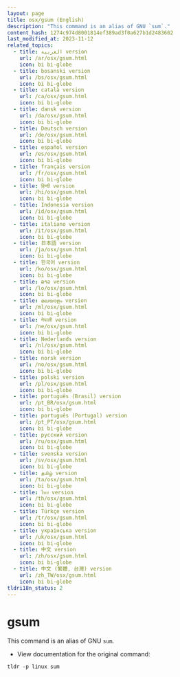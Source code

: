 ```yaml
---
layout: page
title: osx/gsum (English)
description: "This command is an alias of GNU `sum`."
content_hash: 1274c974d8001814ef389ad3f0a627b1d2483602
last_modified_at: 2023-11-12
related_topics:
  - title: العربية version
    url: /ar/osx/gsum.html
    icon: bi bi-globe
  - title: bosanski version
    url: /bs/osx/gsum.html
    icon: bi bi-globe
  - title: català version
    url: /ca/osx/gsum.html
    icon: bi bi-globe
  - title: dansk version
    url: /da/osx/gsum.html
    icon: bi bi-globe
  - title: Deutsch version
    url: /de/osx/gsum.html
    icon: bi bi-globe
  - title: español version
    url: /es/osx/gsum.html
    icon: bi bi-globe
  - title: français version
    url: /fr/osx/gsum.html
    icon: bi bi-globe
  - title: हिन्दी version
    url: /hi/osx/gsum.html
    icon: bi bi-globe
  - title: Indonesia version
    url: /id/osx/gsum.html
    icon: bi bi-globe
  - title: italiano version
    url: /it/osx/gsum.html
    icon: bi bi-globe
  - title: 日本語 version
    url: /ja/osx/gsum.html
    icon: bi bi-globe
  - title: 한국어 version
    url: /ko/osx/gsum.html
    icon: bi bi-globe
  - title: ລາວ version
    url: /lo/osx/gsum.html
    icon: bi bi-globe
  - title: മലയാളം version
    url: /ml/osx/gsum.html
    icon: bi bi-globe
  - title: नेपाली version
    url: /ne/osx/gsum.html
    icon: bi bi-globe
  - title: Nederlands version
    url: /nl/osx/gsum.html
    icon: bi bi-globe
  - title: norsk version
    url: /no/osx/gsum.html
    icon: bi bi-globe
  - title: polski version
    url: /pl/osx/gsum.html
    icon: bi bi-globe
  - title: português (Brasil) version
    url: /pt_BR/osx/gsum.html
    icon: bi bi-globe
  - title: português (Portugal) version
    url: /pt_PT/osx/gsum.html
    icon: bi bi-globe
  - title: русский version
    url: /ru/osx/gsum.html
    icon: bi bi-globe
  - title: svenska version
    url: /sv/osx/gsum.html
    icon: bi bi-globe
  - title: தமிழ் version
    url: /ta/osx/gsum.html
    icon: bi bi-globe
  - title: ไทย version
    url: /th/osx/gsum.html
    icon: bi bi-globe
  - title: Türkçe version
    url: /tr/osx/gsum.html
    icon: bi bi-globe
  - title: українська version
    url: /uk/osx/gsum.html
    icon: bi bi-globe
  - title: 中文 version
    url: /zh/osx/gsum.html
    icon: bi bi-globe
  - title: 中文 (繁體, 台灣) version
    url: /zh_TW/osx/gsum.html
    icon: bi bi-globe
tldri18n_status: 2
---
```

# gsum

This command is an alias of GNU `sum`.

- View documentation for the original command:

`tldr -p linux sum`
